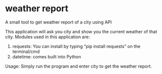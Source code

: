 # weather report
A small tool to get weather report of a city using API

This application will ask you city and show you the current weather of that city.
Modules used in this application are:
1. requests: You can install by typing “pip install requests” on the terminal/cmd
2. datetime: comes built into Python

Usage:
Simply run the program and enter city to get the weather report.
